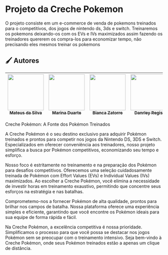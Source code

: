 <h1> Projeto da Creche Pokemon</h1>

<p> O projeto consiste em um e-commerce de venda de pokemons treinados para o competitivos, dos jogos de nintendo ds, 3ds e switch. Treinaremos os pokemons deixando-os com os EVs e IVs maximizados assim fazendo os treinadores quererem os compra-los para economizar tempo, não precisando eles mesmos treinar os pokemons</p>

<h2 align="left">🖌️ Autores </h2>

| [<img loading="lazy" src="https://avatars.githubusercontent.com/u/125374128?v=4" width=115><br><sub>Mateus da Silva</sub>](https://github.com/Matias5789) |  [<img loading="lazy" src="https://avatars.githubusercontent.com/u/125374126?v=4" width=115><br><sub>Marina Duarte</sub>](https://github.com/maricamano) |  [<img loading="lazy" src="https://avatars.githubusercontent.com/u/112172388?v=4" width=115><br><sub>Bianca Zatorre</sub>](https://github.com/biancazatorre) |  [<img loading="lazy" src="https://avatars.githubusercontent.com/u/112701726?v=4" width=115><br><sub>Danrley Regis</sub>](https://github.com/DanHunterz1) |
:---: | :---: | :---: | :---: |

<p>
Creche Pokémon: A Fonte dos Pokémon Treinados

A Creche Pokémon é o seu destino exclusivo para adquirir Pokémon treinados e prontos para competir nos jogos da Nintendo DS, 3DS e Switch. Especializados em oferecer conveniência aos treinadores, nosso projeto simplifica a busca por Pokémon competitivos, economizando seu tempo e esforço.

Nosso foco é estritamente no treinamento e na preparação dos Pokémon para desafios competitivos. Oferecemos uma seleção cuidadosamente treinada de Pokémon com Effort Values (EVs) e Individual Values (IVs) maximizados. Ao escolher a Creche Pokémon, você elimina a necessidade de investir horas em treinamento exaustivo, permitindo que concentre seus esforços na estratégia e nas batalhas.

Comprometemo-nos a fornecer Pokémon de alta qualidade, prontos para brilhar nos campos de batalha. Nossa plataforma oferece uma experiência simples e eficiente, garantindo que você encontre os Pokémon ideais para sua equipe de forma rápida e fácil.

Na Creche Pokémon, a excelência competitiva é nossa prioridade. Simplificamos o processo para que você possa se destacar nos jogos Pokémon sem se preocupar com o treinamento intensivo. Seja bem-vindo à Creche Pokémon, onde seus Pokémon treinados estão a apenas um clique de distância.
</p>
